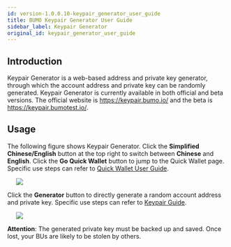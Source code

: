```yaml
---
id: version-1.0.0.10-keypair_generator_user_guide
title: BUMO Keypair Generator User Guide
sidebar_label: Keypair Generator
original_id: keypair_generator_user_guide
---
```




## Introduction

Keypair Generator is a web-based address and private key generator, through which the account address and private key can be randomly generated. Keypair Generator is currently available in both official and beta versions. The official website is https://keypair.bumo.io/ and the beta is https://keypair.bumotest.io/. 



## Usage

The following figure shows Keypair Generator. Click the **Simplified Chinese/English** button at the top right to switch between **Chinese** and **English**. Click the **Go Quick Wallet** button to jump to the Quick Wallet page.  Specific use steps can refer to [Quick Wallet User Guide](../quick_wallet_user_guide).

<img src="/docs/assets/keypairgenerator_1.png" style= "margin-left: 20px">

Click the **Generator** button to directly generate a random account address and private key.  Specific use steps can refer to [Keypair Guide](../keypair_guide).

<img src="/docs/assets/keypairgenerator_2.png" style= "margin-left: 20px">

**Attention**: The generated private key must be backed up and saved. Once lost, your BUs are likely to be stolen by others.